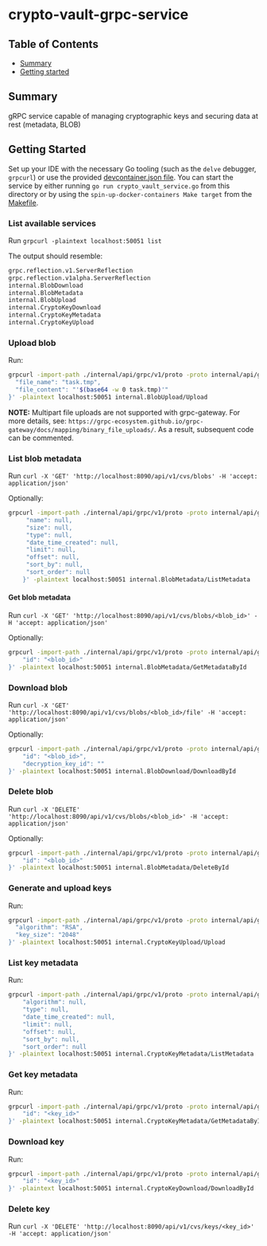 # crypto-vault-grpc-service

## Table of Contents

+ [Summary](#summary)
+ [Getting started](#getting-started)

## Summary

gRPC service capable of managing cryptographic keys and securing data at rest (metadata, BLOB)

## Getting Started

Set up your IDE with the necessary Go tooling (such as the `delve` debugger, `grpcurl`) or use the provided [devcontainer.json file](../../.devcontainer/devcontainer.json). You can start the service by either running `go run crypto_vault_service.go` from this directory or by using the `spin-up-docker-containers Make target` from the [Makefile](../../Makefile). 

### List available services

Run `grpcurl -plaintext localhost:50051 list`

The output should resemble:

```sh
grpc.reflection.v1.ServerReflection
grpc.reflection.v1alpha.ServerReflection
internal.BlobDownload
internal.BlobMetadata
internal.BlobUpload
internal.CryptoKeyDownload
internal.CryptoKeyMetadata
internal.CryptoKeyUpload
```

### Upload blob

Run:

```sh
grpcurl -import-path ./internal/api/grpc/v1/proto -proto internal/api/grpc/v1/proto/internal/service.proto -d '{
  "file_name": "task.tmp",
  "file_content": "'$(base64 -w 0 task.tmp)'"
}' -plaintext localhost:50051 internal.BlobUpload/Upload
```

**NOTE:** Multipart file uploads are not supported with grpc-gateway. For more details, see: `https://grpc-ecosystem.github.io/grpc-gateway/docs/mapping/binary_file_uploads/`. As a result, subsequent code can be commented.

### List blob metadata

Run `curl -X 'GET' 'http://localhost:8090/api/v1/cvs/blobs' -H 'accept: application/json'`

Optionally:

```sh
grpcurl -import-path ./internal/api/grpc/v1/proto -proto internal/api/grpc/v1/proto/internal/service.proto -d '{
     "name": null,
     "size": null,
     "type": null,
     "date_time_created": null,
     "limit": null,
     "offset": null,
     "sort_by": null,
     "sort_order": null
    }' -plaintext localhost:50051 internal.BlobMetadata/ListMetadata
```

#### Get blob metadata

Run `curl -X 'GET' 'http://localhost:8090/api/v1/cvs/blobs/<blob_id>' -H 'accept: application/json'`

Optionally:

```sh
grpcurl -import-path ./internal/api/grpc/v1/proto -proto internal/api/grpc/v1/proto/internal/service.proto -d '{
    "id": "<blob_id>"
}' -plaintext localhost:50051 internal.BlobMetadata/GetMetadataById
```

### Download blob

Run `curl -X 'GET' 'http://localhost:8090/api/v1/cvs/blobs/<blob_id>/file' -H 'accept: application/json'`

Optionally:

```sh
grpcurl -import-path ./internal/api/grpc/v1/proto -proto internal/api/grpc/v1/proto/internal/service.proto -d '{
    "id": "<blob_id>",
    "decryption_key_id": ""
}' -plaintext localhost:50051 internal.BlobDownload/DownloadById
```

### Delete blob

Run `curl -X 'DELETE' 'http://localhost:8090/api/v1/cvs/blobs/<blob_id>' -H 'accept: application/json'`

Optionally:

```sh
grpcurl -import-path ./internal/api/grpc/v1/proto -proto internal/api/grpc/v1/proto/internal/service.proto -d '{
    "id": "<blob_id>"
}' -plaintext localhost:50051 internal.BlobMetadata/DeleteById
```

### Generate and upload keys

Run:

```sh
grpcurl -import-path ./internal/api/grpc/v1/proto -proto internal/api/grpc/v1/proto/internal/service.proto -d '{
  "algorithm": "RSA",
  "key_size": "2048"
}' -plaintext localhost:50051 internal.CryptoKeyUpload/Upload
```

### List key metadata

Run:

```sh
grpcurl -import-path ./internal/api/grpc/v1/proto -proto internal/api/grpc/v1/proto/internal/service.proto -d '{
    "algorithm": null,
    "type": null,
    "date_time_created": null,
    "limit": null,
    "offset": null,
    "sort_by": null,
    "sort_order": null
}' -plaintext localhost:50051 internal.CryptoKeyMetadata/ListMetadata
```

### Get key metadata

Run: 

```sh
grpcurl -import-path ./internal/api/grpc/v1/proto -proto internal/api/grpc/v1/proto/internal/service.proto -d '{
    "id": "<key_id>"
}' -plaintext localhost:50051 internal.CryptoKeyMetadata/GetMetadataById
```

### Download key

Run:

```sh
grpcurl -import-path ./internal/api/grpc/v1/proto -proto internal/api/grpc/v1/proto/internal/service.proto -d '{
    "id": "<key_id>"
}' -plaintext localhost:50051 internal.CryptoKeyDownload/DownloadById
```

### Delete key

Run `curl -X 'DELETE' 'http://localhost:8090/api/v1/cvs/keys/<key_id>' -H 'accept: application/json'`